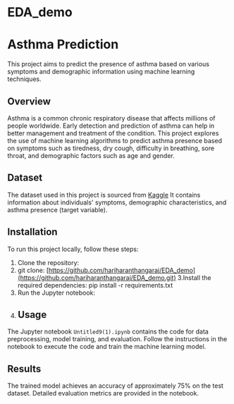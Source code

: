 # EDA_demo
# Asthma Prediction

This project aims to predict the presence of asthma based on various symptoms and demographic information using machine learning techniques.

## Overview

Asthma is a common chronic respiratory disease that affects millions of people worldwide. Early detection and prediction of asthma can help in better management and treatment of the condition. This project explores the use of machine learning algorithms to predict asthma presence based on symptoms such as tiredness, dry cough, difficulty in breathing, sore throat, and demographic factors such as age and gender.

## Dataset

The dataset used in this project is sourced from [Kaggle](https://www.kaggle.com/code/eskilie/asthma-disease-prediction/input?select=processed-data.csv) It contains information about individuals' symptoms, demographic characteristics, and asthma presence (target variable).

## Installation

To run this project locally, follow these steps:

1. Clone the repository:
2. git clone: [https://github.com/hariharanthangaraj/EDA_demo](https://github.com/hariharanthangaraj/EDA_demo.git)
3.Install the required dependencies:
pip install -r requirements.txt
4. Run the Jupyter notebook:
5. ## Usage

The Jupyter notebook `Untitled9(1).ipynb` contains the code for data preprocessing, model training, and evaluation. Follow the instructions in the notebook to execute the code and train the machine learning model.

## Results

The trained model achieves an accuracy of approximately 75% on the test dataset. Detailed evaluation metrics are provided in the notebook.


